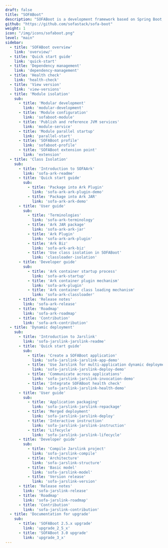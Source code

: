```yaml
---
draft: false
title: "SOFABoot"
description: "SOFABoot is a development framework based on Spring Boot, provides capabilities such as Readiness Check, class isolation, log space isolation and asynchronous initialization of bean."
github: "https://github.com/sofastack/sofa-boot"
weight: 1
icon: "/img/icons/sofaboot.png"
level: "main"
sidebar:
  - title: 'SOFABoot overview'
    link: 'overview/'
  - title: 'Quick start guide'
    link: 'quick-start'
  - title: 'Dependency management'
    link: 'dependency-management'
  - title: 'Health check'
    link: 'health-check'
  - title: 'View version'
    link: 'view-versions'
  - title: 'Module isolation'
    sub:
      - title: 'Modular development'
        link: 'modular-development'
      - title: 'Module configuration'
        link: 'sofaboot-module'
      - title: 'Publish and reference JVM services'
        link: 'module-service'
      - title: 'Module parallel startup'
        link: 'parallel-start'
      - title: 'SOFABoot profile'
        link: 'sofaboot-profile'
      - title: 'SOFABoot extension point'
        link: 'extension'
  - title: 'Class Isolation'
    sub:
      - title: 'Introduction to SOFAArk'
        link: 'sofa-ark-readme'
      - title: 'Quick start guide'
        sub:
          - title: 'Package into Ark Plugin'
            link: 'sofa-ark-ark-plugin-demo'
          - title: 'Package into Ark JAR'
            link: 'sofa-ark-ark-demo'
      - title: 'User guide'
        sub:
          - title: 'Terminologies'
            link: 'sofa-ark-terminology'
          - title: 'Ark JAR package'
            link: 'sofa-ark-ark-jar'
          - title: 'Ark Plugin'
            link: 'sofa-ark-ark-plugin'
          - title: 'Ark Biz'
            link: 'sofa-ark-ark-biz'
          - title: 'Use class isolation in SOFABoot'
            link: 'classloader-isolation'
      - title: 'Developer guide'
        sub:
          - title: 'Ark container startup process'
            link: 'sofa-ark-startup'
          - title: 'Ark container plugin mechanism'
            link: 'sofa-ark-plugin'
          - title: 'Ark container class loading mechanism'
            link: 'sofa-ark-classloader'
      - title: 'Release notes'
        link: 'sofa-ark-release'
      - title: 'Roadmap'
        link: 'sofa-ark-roadmap'
      - title: 'Contribution'
        link: 'sofa-ark-contribution'
  - title: 'Dynamic deployment'
    sub:
      - title: 'Introduction to Jarslink'
        link: 'sofa-jarslink-jarslink-readme'
      - title: 'Quick start guide'
        sub:
          - title: 'Create a SOFABoot application'
            link: 'sofa-jarslink-jarslink-app-demo'
          - title: 'Use Jarslink for multi-application dynamic deployment'
            link: 'sofa-jarslink-jarslink-deploy-demo'
          - title: 'Communicate across applications'
            link: 'sofa-jarslink-jarslink-invocation-demo'
          - title: 'Integrate SOFABoot health check'
            link: 'sofa-jarslink-jarslink-health-demo'
      - title: 'User guide'
        sub:
          - title: 'Application packaging'
            link: 'sofa-jarslink-jarslink-repackage'
          - title: 'Merged deployment'
            link: 'sofa-jarslink-jarslink-deploy'
          - title: 'Interactive instruction'
            link: 'sofa-jarslink-jarslink-instruction'
          - title: 'Lifecycle'
            link: 'sofa-jarslink-jarslink-lifecycle'
      - title: 'Developer guide'
        sub:
          - title: 'Compile Jarslink project'
            link: 'sofa-jarslink-compile'
          - title: 'Architecture'
            link: 'sofa-jarslink-structure'
          - title: 'Basic model'
            link: 'sofa-jarslink-model'
          - title: 'Version release'
            link: 'sofa-jarslink-version'
      - title: 'Release notes'
        link: 'sofa-jarslink-release'
      - title: 'Roadmap'
        link: 'sofa-jarslink-roadmap'
      - title: 'Contribution'
        link: 'sofa-jarslink-contribution'
  - title: 'Documentation for upgrade'
    sub:
      - title: 'SOFABoot 2.5.x upgrade'
        link: 'upgrade_2_5_x'
      - title: 'SOFABoot 3.0 upgrade'
        link: 'upgrade_3_x'
---
```

